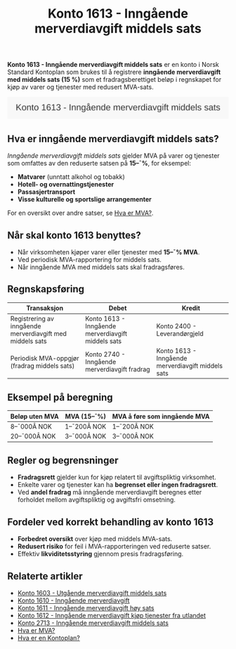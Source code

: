 ﻿---
title: "Konto 1613 - Inngående merverdiavgift middels sats"
meta_title: "1613-inngaaende-merverdiavgift-middels-sats"
meta_description: '**Konto 1613 - Inngående merverdiavgift middels sats** er en konto i Norsk Standard Kontoplan som brukes til å registrere **inngående merverdiavgift med midd...'
slug: 1613-inngaaende-merverdiavgift-middels-sats
type: blog
layout: pages/single
---

**Konto 1613 - Inngående merverdiavgift middels sats** er en konto i Norsk Standard Kontoplan som brukes til å registrere **inngående merverdiavgift med middels sats (15 %)** som et fradragsberettiget beløp i regnskapet for kjøp av varer og tjenester med redusert MVA-sats.

![Illustrasjon av konto 1613 Inngående merverdiavgift middels sats](1613-inngaaende-merverdiavgift-middels-sats-image.svg)

## Hva er inngående merverdiavgift middels sats?

*Inngående merverdiavgift middels sats* gjelder MVA på varer og tjenester som omfattes av den reduserte satsen på **15–¯%**, for eksempel:

* **Matvarer** (unntatt alkohol og tobakk)
* **Hotell- og overnattingstjenester**
* **Passasjertransport**
* **Visse kulturelle og sportslige arrangementer**

For en oversikt over andre satser, se [Hva er MVA?](/blogs/regnskap/hva-er-moms-mva "Hva er MVA? MVA-regnskapsføring og merverdiavgift").

## Når skal konto 1613 benyttes?

* Når virksomheten kjøper varer eller tjenester med **15–¯% MVA**.
* Ved periodisk MVA-rapportering for middels sats.
* Når inngående MVA med middels sats skal fradragsføres.

## Regnskapsføring

| Transaksjon                                                       | Debet                                                  | Kredit                                                |
|-------------------------------------------------------------------|--------------------------------------------------------|-------------------------------------------------------|
| Registrering av inngående merverdiavgift med middels sats         | Konto 1613 - Inngående merverdiavgift middels sats      | Konto 2400 - Leverandørgjeld                          |
| Periodisk MVA-oppgjør (fradrag middels sats)                      | Konto 2740 - Inngående merverdiavgift fradrag          | Konto 1613 - Inngående merverdiavgift middels sats     |

## Eksempel på beregning

| Beløp uten MVA   | MVA (15–¯%)  | MVA å føre som inngående MVA |
|------------------|-------------|-------------------------------|
| 8–¯000Â NOK        | 1–¯200Â NOK   | 1–¯200Â NOK                    |
| 20–¯000Â NOK       | 3–¯000Â NOK   | 3–¯000Â NOK                    |

## Regler og begrensninger

* **Fradragsrett** gjelder kun for kjøp relatert til avgiftspliktig virksomhet.
* Enkelte varer og tjenester kan ha **begrenset eller ingen fradragsrett**.
* Ved **andel fradrag** må inngående merverdiavgift beregnes etter forholdet mellom avgiftspliktig og avgiftsfri omsetning.

## Fordeler ved korrekt behandling av konto 1613

* **Forbedret oversikt** over kjøp med middels MVA-sats.
* **Redusert risiko** for feil i MVA-rapporteringen ved reduserte satser.
* Effektiv **likviditetsstyring** gjennom presis fradragsføring.

## Relaterte artikler

* [Konto 1603 - Utgående merverdiavgift middels sats](/blogs/kontoplan/1603-utgaende-merverdiavgift-middels-sats "Konto 1603 - Utgående merverdiavgift middels sats")
* [Konto 1610 - Inngående merverdiavgift](/blogs/kontoplan/1610-inngaaende-merverdiavgift "Konto 1610 - Inngående merverdiavgift")
* [Konto 1611 - Inngående merverdiavgift høy sats](/blogs/kontoplan/1611-inngaaende-merverdiavgift-hoy-sats "Konto 1611 - Inngående merverdiavgift høy sats")
* [Konto 1612 - Inngående merverdiavgift kjøp tjenester fra utlandet](/blogs/kontoplan/1612-inngaaende-merverdiavgift-kjop-tjen-fra-utlandet "Konto 1612 - Inngående merverdiavgift kjøp tjenester fra utlandet")
* [Konto 2713 - Inngående merverdiavgift middels sats](/blogs/kontoplan/2713-inngaaende-merverdiavgift-middels-sats "Konto 2713 - Inngående merverdiavgift middels sats")
* [Hva er MVA?](/blogs/regnskap/hva-er-moms-mva "Hva er MVA? MVA-regnskapsføring og merverdiavgift")
* [Hva er en Kontoplan?](/blogs/regnskap/hva-er-kontoplan "Hva er en Kontoplan? Komplett Guide til Kontoplaner i Norsk Regnskap")






